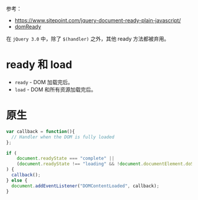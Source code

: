 参考：  
- https://www.sitepoint.com/jquery-document-ready-plain-javascript/
- [domReady](https://github.com/ded/domready)

在 `jQuery 3.0` 中，除了 `$(handler)` 之外，其他 ready 方法都被弃用。  

# ready 和 load
- `ready` - DOM 加载完后。
- `load` - DOM 和所有资源加载完后。

# 原生
```js
var callback = function(){
  // Handler when the DOM is fully loaded
};

if (
    document.readyState === "complete" ||
    (document.readyState !== "loading" && !document.documentElement.doScroll)
) {
  callback();
} else {
  document.addEventListener("DOMContentLoaded", callback);
}
```
